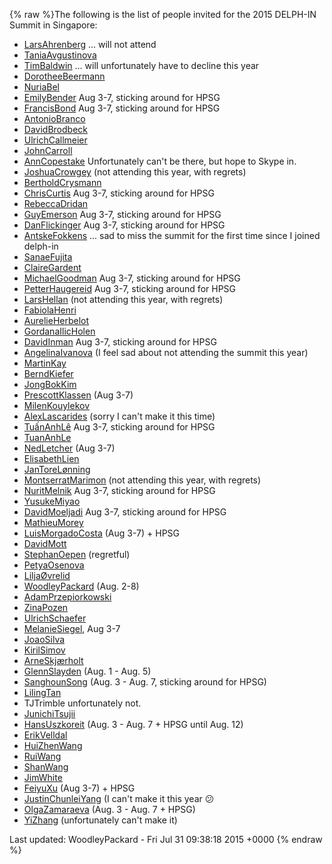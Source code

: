 {% raw %}The following is the list of people invited for the 2015 DELPH-IN Summit
in Singapore:

- [LarsAhrenberg](/LarsAhrenberg) ... will not attend
- [TaniaAvgustinova](https://blog.inductorsoftware.com/docsproto/tools/TaniaAvgustinova)
- [TimBaldwin](https://blog.inductorsoftware.com/docsproto/tools/TimBaldwin) ... will unfortunately have to decline this
year
- [DorotheeBeermann](/DorotheeBeermann)
- [NuriaBel](/NuriaBel)
- [EmilyBender](https://blog.inductorsoftware.com/docsproto/tools/EmilyBender) Aug 3-7, sticking around for HPSG
- [FrancisBond](https://blog.inductorsoftware.com/docsproto/tools/FrancisBond) Aug 3-7, sticking around for HPSG
- [AntonioBranco](https://blog.inductorsoftware.com/docsproto/tools/AntonioBranco)
- [DavidBrodbeck](/DavidBrodbeck)
- [UlrichCallmeier](/UlrichCallmeier)
- [JohnCarroll](https://blog.inductorsoftware.com/docsproto/tools/JohnCarroll)
- [AnnCopestake](https://blog.inductorsoftware.com/docsproto/tools/AnnCopestake) Unfortunately can't be there, but hope
to Skype in.
- [JoshuaCrowgey](https://blog.inductorsoftware.com/docsproto/tools/JoshuaCrowgey) (not attending this year, with
regrets)
- [BertholdCrysmann](https://blog.inductorsoftware.com/docsproto/tools/BertholdCrysmann)
- [ChrisCurtis](https://blog.inductorsoftware.com/docsproto/tools/ChrisCurtis) Aug 3-7, sticking around for HPSG
- [RebeccaDridan](https://blog.inductorsoftware.com/docsproto/tools/RebeccaDridan)
- [GuyEmerson](https://blog.inductorsoftware.com/docsproto/tools/GuyEmerson) Aug 3-7, sticking around for HPSG
- [DanFlickinger](https://blog.inductorsoftware.com/docsproto/tools/DanFlickinger) Aug 3-7, sticking around for HPSG
- [AntskeFokkens](https://blog.inductorsoftware.com/docsproto/tools/AntskeFokkens) ... sad to miss the summit for the
first time since I joined delph-in
- [SanaeFujita](/SanaeFujita)
- [ClaireGardent](/ClaireGardent)
- [MichaelGoodman](https://blog.inductorsoftware.com/docsproto/tools/MichaelGoodman) Aug 3-7, sticking around for HPSG
- [PetterHaugereid](https://blog.inductorsoftware.com/docsproto/tools/PetterHaugereid) Aug 3-7, sticking around for HPSG
- [LarsHellan](/LarsHellan) (not attending this year, with regrets)
- [FabiolaHenri](/FabiolaHenri)
- [AurelieHerbelot](/AurelieHerbelot)
- [GordanaIlicHolen](/GordanaIlicHolen)
- [DavidInman](/DavidInman) Aug 3-7, sticking around for HPSG
- [AngelinaIvanova](https://blog.inductorsoftware.com/docsproto/tools/AngelinaIvanova) (I feel sad about not attending
the summit this year)
- [MartinKay](/MartinKay)
- [BerndKiefer](https://blog.inductorsoftware.com/docsproto/tools/BerndKiefer)
- [JongBokKim](https://blog.inductorsoftware.com/docsproto/tools/JongBokKim)
- [PrescottKlassen](/PrescottKlassen) (Aug 3-7)
- [MilenKouylekov](/MilenKouylekov)
- [AlexLascarides](https://blog.inductorsoftware.com/docsproto/tools/AlexLascarides) (sorry I can't make it this time)
- [TuấnAnhLê](/Tu%E1%BA%A5nAnhL%C3%AA) Aug 3-7, sticking around for
HPSG
- [TuanAnhLe](https://blog.inductorsoftware.com/docsproto/tools/TuanAnhLe)
- [NedLetcher](https://blog.inductorsoftware.com/docsproto/tools/NedLetcher) (Aug 3-7)
- [ElisabethLien](/ElisabethLien)
- [JanToreLønning](/JanToreL%C3%B8nning)
- [MontserratMarimon](/MontserratMarimon) (not attending this year,
with regrets)
- [NuritMelnik](https://blog.inductorsoftware.com/docsproto/tools/NuritMelnik) Aug 3-7, sticking around for HPSG
- [YusukeMiyao](/YusukeMiyao)
- [DavidMoeljadi](https://blog.inductorsoftware.com/docsproto/tools/DavidMoeljadi) Aug 3-7, sticking around for HPSG
- [MathieuMorey](/MathieuMorey)
- [LuisMorgadoCosta](https://blog.inductorsoftware.com/docsproto/tools/LuisMorgadoCosta) (Aug 3-7) + HPSG
- [DavidMott](https://blog.inductorsoftware.com/docsproto/tools/DavidMott)
- [StephanOepen](https://blog.inductorsoftware.com/docsproto/tools/StephanOepen) (regretful)
- [PetyaOsenova](https://blog.inductorsoftware.com/docsproto/tools/PetyaOsenova)
- [LiljaØvrelid](/Lilja%C3%98vrelid)
- [WoodleyPackard](/WoodleyPackard) (Aug. 2-8)
- [AdamPrzepiorkowski](/AdamPrzepiorkowski)
- [ZinaPozen](ZinaPozen)
- [UlrichSchaefer](https://blog.inductorsoftware.com/docsproto/tools/UlrichSchaefer)
- [MelanieSiegel](/MelanieSiegel), Aug 3-7
- [JoaoSilva](https://blog.inductorsoftware.com/docsproto/tools/JoaoSilva)
- [KirilSimov](/KirilSimov)
- [ArneSkjærholt](/ArneSkj%C3%A6rholt)
- [GlennSlayden](https://blog.inductorsoftware.com/docsproto/tools/GlennSlayden) (Aug. 1 - Aug. 5)
- [SanghounSong](https://blog.inductorsoftware.com/docsproto/tools/SanghounSong) (Aug. 3 - Aug. 7, sticking around for
HPSG)
- [LilingTan](https://blog.inductorsoftware.com/docsproto/tools/LilingTan)
- TJTrimble unfortunately not.
- [JunichiTsujii](/JunichiTsujii)
- [HansUszkoreit](https://blog.inductorsoftware.com/docsproto/tools/HansUszkoreit) (Aug. 3 - Aug. 7 + HPSG until
Aug. 12)
- [ErikVelldal](ErikVelldal)
- [HuiZhenWang](HuiZhenWang)
- [RuiWang](/RuiWang)
- [ShanWang](ShanWang)
- [JimWhite](JimWhite)
- [FeiyuXu](FeiyuXu) (Aug 3-7) + HPSG
- [JustinChunleiYang](https://blog.inductorsoftware.com/docsproto/tools/JustinChunleiYang) (I can't make it this year
:confused:
- [OlgaZamaraeva](https://blog.inductorsoftware.com/docsproto/tools/OlgaZamaraeva) (Aug. 3 - Aug. 7 + HPSG)
- [YiZhang](https://blog.inductorsoftware.com/docsproto/tools/YiZhang) (unfortunately can't make it)

Last updated: WoodleyPackard - Fri Jul 31 09:38:18 2015 +0000
{% endraw %}